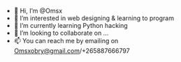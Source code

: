 - 👋 Hi, I’m @Omsx
- 👀 I’m interested in web designing & learning to program
- 🌱 I’m currently learning Python hacking
- 💞️ I’m looking to collaborate on ...
- 📫 You can reach me by emailing on Omsxobry@gmail.com/+265887666797

<!---
Omsx/Omsx is a ✨ special ✨ repository because its `README.md` (this file) appears on your GitHub profile.
You can click the Preview link to take a look at your changes.
--->
